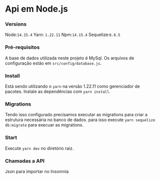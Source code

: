 # Api em Node.js

### Versions
Node:``14.15.4``
Yarn: ``1.22.11``
Npm:``14.15.4``
Sequelize:``6.6.5``

### Pré-requisitos
A base de dados utilizada neste projeto é MySql.
Os arquivos de configuração estão em ``src/config/database.js``.

### Install
Está sendo utilizando o ``yarn`` na versão 1.22.11 como gerenciador de pacotes.
Instale as dependências com ``yarn install``.

### Migrations
Tendo isso configurado precisamos executar as migrations para criar a estrutura necessária no banco de dados.
para isso execute ``yarn sequelize db:migrate`` para execuar as migrations.

### Start
Execute ``yarn dev`` no diretório raiz.

### Chamadas a API
Json para importar no Insomnia
